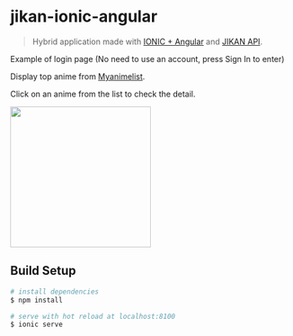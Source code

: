 # jikan-ionic-angular

> Hybrid application made with [IONIC + Angular](https://ionicframework.com/docs/angular/overview) and [JIKAN API](https://jikan.moe/).

Example of login page (No need to use an account, press Sign In to enter)

Display top anime from [Myanimelist](https://myanimelist.net/).

Click on an anime from the list to check the detail.

<img src="https://cdn.discordapp.com/attachments/327915639387848704/744876653708312596/unknown.png" width="250px">

## Build Setup

``` bash
# install dependencies
$ npm install

# serve with hot reload at localhost:8100
$ ionic serve
```

